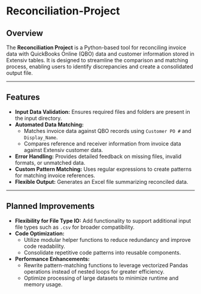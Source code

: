 # Reconciliation-Project

## Overview

The **Reconciliation Project** is a Python-based tool for reconciling invoice data with QuickBooks Online (QBO) data and customer information stored in Extensiv tables. It is designed to streamline the comparison and matching process, enabling users to identify discrepancies and create a consolidated output file.

---

## Features

- **Input Data Validation:** Ensures required files and folders are present in the input directory.
- **Automated Data Matching:**
  - Matches invoice data against QBO records using `Customer PO #` and `Display_Name`.
  - Compares reference and receiver information from invoice data against Extensiv customer data.
- **Error Handling:** Provides detailed feedback on missing files, invalid formats, or unmatched data.
- **Custom Pattern Matching:** Uses regular expressions to create patterns for matching invoice references.
- **Flexible Output:** Generates an Excel file summarizing reconciled data.

---

## Planned Improvements

- **Flexibility for File Type IO:** Add functionality to support additional input file types such as `.csv` for broader compatibility.
- **Code Optimization:**
  - Utilize modular helper functions to reduce redundancy and improve code readability.
  - Consolidate repetitive code patterns into reusable components.
- **Performance Enhancements:**
  - Rewrite pattern-matching functions to leverage vectorized Pandas operations instead of nested loops for greater efficiency.
  - Optimize processing of large datasets to minimize runtime and memory usage.


